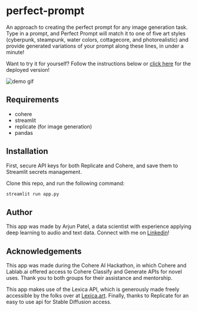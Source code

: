 # perfect-prompt
An approach to creating the perfect prompt for any image generation task. Type in a prompt, and
Perfect Prompt will match it to one of five art styles (cyberpunk, steampunk, water colors, cottagecore, 
and photorealistic) and provide generated variations of your prompt along these lines, in
under a minute!

Want to try it for yourself? Follow the instructions 
below or [click here](https://arjunpatel7-perfect-prompt-app-mckes9.streamlitapp.com/
) for the deployed version!

![demo gif](https://github.com/arjunpatel7/perfect-prompt/blob/main/perfect_prompt_shorter.gif)


## Requirements
* cohere
* streamlit
* replicate (for image generation)
* pandas

## Installation
First, secure API keys for both Replicate and Cohere,
and save them to Streamlit secrets management.

Clone this repo, and run the following command:
```bash
streamlit run app.py
```

## Author
This app was made by Arjun Patel, a data scientist with experience
applying deep learning to audio and text data. 
Connect with me on [Linkedin](https://www.linkedin.com/in/arjunkirtipatel/)!

## Acknowledgements
This app was made during the Cohere AI Hackathon, in which
Cohere and Lablab.ai offered access to Cohere Classify and Generate
APIs for novel uses. Thank you to both groups for their assistance and mentorship.

This app makes use of the Lexica API, which is generously made freely accessible
by the folks over at [Lexica.art](https://lexica.art). Finally, thanks to Replicate for an easy to use api for Stable Diffusion access.

